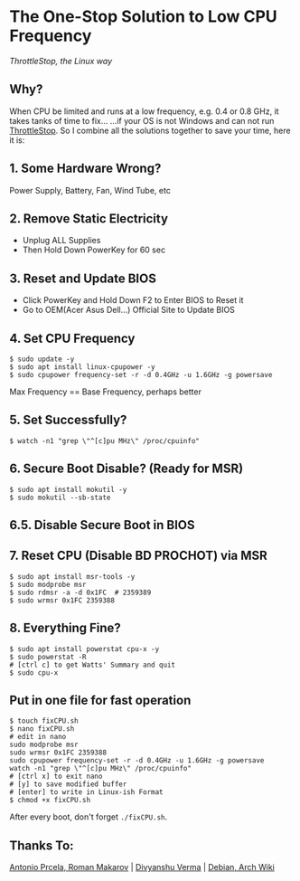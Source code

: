 # The One-Stop Solution to Low CPU Frequency
*ThrottleStop, the Linux way*

## Why?
When CPU be limited and runs at a low frequency, e.g. 0.4 or 0.8 GHz, it takes tanks of time to fix... ...if your OS is not Windows and can not run [ThrottleStop](https://www.techpowerup.com/download/techpowerup-throttlestop/).
So I combine all the solutions together to save your time, here it is:

## 1. Some Hardware Wrong?
Power Supply, Battery, Fan, Wind Tube, etc

## 2. Remove Static Electricity
- Unplug ALL Supplies
- Then Hold Down PowerKey for 60 sec

## 3. Reset and Update BIOS
- Click PowerKey and Hold Down F2 to Enter BIOS to Reset it
- Go to OEM(Acer Asus Dell...) Official Site to Update BIOS

## 4. Set CPU Frequency
```shell
$ sudo update -y
$ sudo apt install linux-cpupower -y
$ sudo cpupower frequency-set -r -d 0.4GHz -u 1.6GHz -g powersave
```
Max Frequency == Base Frequency, perhaps better

## 5. Set Successfully?
```shell
$ watch -n1 "grep \"^[c]pu MHz\" /proc/cpuinfo"
```
## 6. Secure Boot Disable? (Ready for MSR)
```shell
$ sudo apt install mokutil -y
$ sudo mokutil --sb-state
```
## 6.5. Disable Secure Boot in BIOS

## 7. Reset CPU (Disable BD PROCHOT) via MSR
```shell
$ sudo apt install msr-tools -y
$ sudo modprobe msr
$ sudo rdmsr -a -d 0x1FC  # 2359389
$ sudo wrmsr 0x1FC 2359388
```

## 8. Everything Fine?
```shell
$ sudo apt install powerstat cpu-x -y
$ sudo powerstat -R
# [ctrl c] to get Watts' Summary and quit
$ sudo cpu-x
```

## Put in one file for fast operation
```shell
$ touch fixCPU.sh
$ nano fixCPU.sh
# edit in nano
sudo modprobe msr
sudo wrmsr 0x1FC 2359388
sudo cpupower frequency-set -r -d 0.4GHz -u 1.6GHz -g powersave
watch -n1 "grep \"^[c]pu MHz\" /proc/cpuinfo"
# [ctrl x] to exit nano
# [y] to save modified buffer 
# [enter] to write in Linux-ish Format 
$ chmod +x fixCPU.sh
```
After every boot, don't forget `./fixCPU.sh`.

## Thanks To:
[Antonio Prcela, Roman Makarov](https://github.com/kitsunyan/intel-undervolt/issues/17) |
[Divyanshu Verma](https://github.com/DivyanshuVerma/throttlestop-linux) |
[Debian, Arch Wiki](https://wiki.debian.org/CpuFrequencyScaling)
